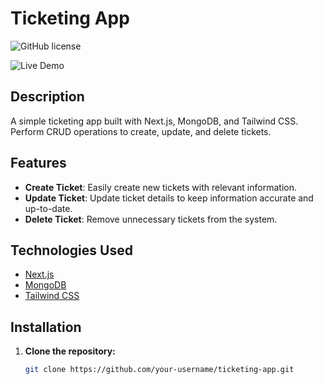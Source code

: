 # Ticketing App

![GitHub license](https://img.shields.io/badge/license-MIT-blue.svg)

![Live Demo](https://ticketing-app-lake.vercel.app/)

## Description

A simple ticketing app built with Next.js, MongoDB, and Tailwind CSS. Perform CRUD operations to create, update, and delete tickets.

## Features

- **Create Ticket**: Easily create new tickets with relevant information.
- **Update Ticket**: Update ticket details to keep information accurate and up-to-date.
- **Delete Ticket**: Remove unnecessary tickets from the system.

## Technologies Used

- [Next.js](https://nextjs.org/)
- [MongoDB](https://www.mongodb.com/)
- [Tailwind CSS](https://tailwindcss.com/)

## Installation

1. **Clone the repository:**

   ```bash
   git clone https://github.com/your-username/ticketing-app.git
